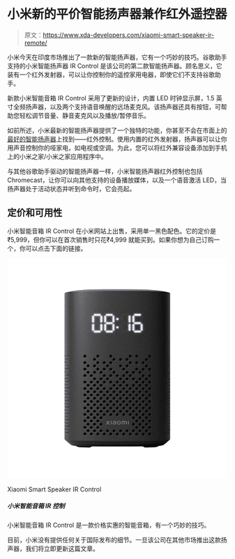 # 小米新的平价智能扬声器兼作红外遥控器

> 原文：<https://www.xda-developers.com/xiaomi-smart-speaker-ir-remote/>

小米今天在印度市场推出了一款新的智能扬声器，它有一个巧妙的技巧。谷歌助手支持的小米智能扬声器 IR Control 是该公司的第二款智能扬声器。顾名思义，它装有一个红外发射器，可以让你控制你的遥控家用电器，即使它们不支持谷歌助手。

新款小米智能音箱 IR Control 采用了更新的设计，内置 LED 时钟显示屏，1.5 英寸全频扬声器，以及两个支持语音唤醒的远场麦克风。该扬声器还具有按钮，可帮助您轻松调节音量、静音麦克风以及播放/暂停音乐。

如前所述，小米最新的智能扬声器提供了一个独特的功能，你甚至不会在市面上的[最好的智能扬声器](https://www.xda-developers.com/best-smart-speakers/)上找到——红外控制。使用内置的红外发射器，扬声器可以让你用声音控制你的哑家电，如电视或空调。为此，您可以将红外兼容设备添加到手机上的小米之家/小米之家应用程序中。

与其他谷歌助手驱动的智能扬声器一样，小米智能扬声器红外控制也包括 Chromecast，让你可以向其他支持的设备播放媒体，以及一个语音激活 LED，当扬声器处于活动状态并听到命令时，它会亮起。

## 定价和可用性

小米智能音箱 IR Control 在小米网站上出售，采用单一黑色配色。它的定价是₹5,999，但你可以在首次销售时只花₹4,999 就能买到。如果你想为自己订购一个，你可以点击下面的链接。

 <picture>![The Xiaomi Smart Speaker IR Control is an affordable smart speaker with a neat trick up its sleeve.](img/e32f7943d501b79570eefae45e705c11.png)</picture> 

Xiaomi Smart Speaker IR Control

##### 小米智能音箱 IR 控制

小米智能音箱 IR Control 是一款价格实惠的智能音箱，有一个巧妙的技巧。

目前，小米没有提供任何关于国际发布的细节。一旦该公司在其他市场推出这款扬声器，我们将立即更新这篇文章。
